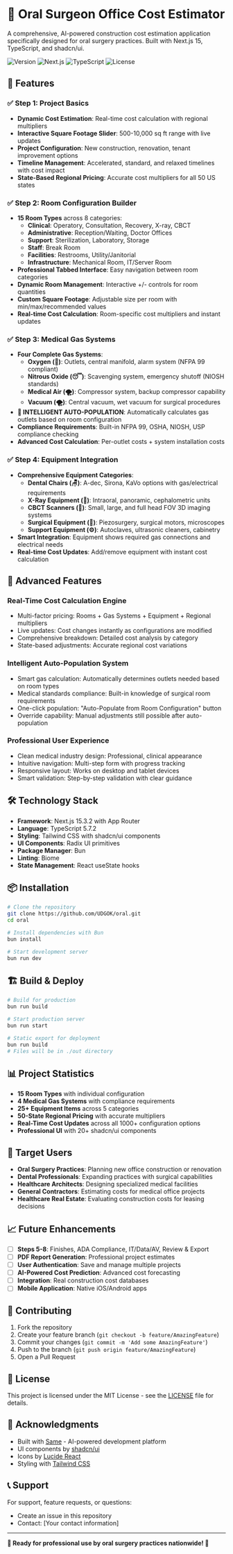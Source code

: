 # 🦷 Oral Surgeon Office Cost Estimator

A comprehensive, AI-powered construction cost estimation application specifically designed for oral surgery practices. Built with Next.js 15, TypeScript, and shadcn/ui.

![Version](https://img.shields.io/badge/version-1.0.0-blue.svg)
![Next.js](https://img.shields.io/badge/Next.js-15.3.2-black.svg)
![TypeScript](https://img.shields.io/badge/TypeScript-5.7.2-blue.svg)
![License](https://img.shields.io/badge/license-MIT-green.svg)

## 🎯 Features

### ✅ **Step 1: Project Basics**
- **Dynamic Cost Estimation**: Real-time cost calculation with regional multipliers
- **Interactive Square Footage Slider**: 500-10,000 sq ft range with live updates
- **Project Configuration**: New construction, renovation, tenant improvement options
- **Timeline Management**: Accelerated, standard, and relaxed timelines with cost impact
- **State-Based Regional Pricing**: Accurate cost multipliers for all 50 US states

### ✅ **Step 2: Room Configuration Builder**
- **15 Room Types** across 8 categories:
  - **Clinical**: Operatory, Consultation, Recovery, X-ray, CBCT
  - **Administrative**: Reception/Waiting, Doctor Offices
  - **Support**: Sterilization, Laboratory, Storage
  - **Staff**: Break Room
  - **Facilities**: Restrooms, Utility/Janitorial
  - **Infrastructure**: Mechanical Room, IT/Server Room
- **Professional Tabbed Interface**: Easy navigation between room categories
- **Dynamic Room Management**: Interactive +/- controls for room quantities
- **Custom Square Footage**: Adjustable size per room with min/max/recommended values
- **Real-time Cost Calculation**: Room-specific cost multipliers and instant updates

### ✅ **Step 3: Medical Gas Systems**
- **Four Complete Gas Systems**:
  - **Oxygen (💨)**: Outlets, central manifold, alarm system (NFPA 99 compliant)
  - **Nitrous Oxide (😴)**: Scavenging system, emergency shutoff (NIOSH standards)
  - **Medical Air (🌪️)**: Compressor system, backup compressor capability
  - **Vacuum (🌪️)**: Central vacuum, wet vacuum for surgical procedures
- **🚀 INTELLIGENT AUTO-POPULATION**: Automatically calculates gas outlets based on room configuration
- **Compliance Requirements**: Built-in NFPA 99, OSHA, NIOSH, USP compliance checking
- **Advanced Cost Calculation**: Per-outlet costs + system installation costs

### ✅ **Step 4: Equipment Integration**
- **Comprehensive Equipment Categories**:
  - **Dental Chairs (🪑)**: A-dec, Sirona, KaVo options with gas/electrical requirements
  - **X-Ray Equipment (📸)**: Intraoral, panoramic, cephalometric units
  - **CBCT Scanners (📡)**: Small, large, and full head FOV 3D imaging systems
  - **Surgical Equipment (🔧)**: Piezosurgery, surgical motors, microscopes
  - **Support Equipment (⚙️)**: Autoclaves, ultrasonic cleaners, cabinetry
- **Smart Integration**: Equipment shows required gas connections and electrical needs
- **Real-time Cost Updates**: Add/remove equipment with instant cost calculation

## 🚀 **Advanced Features**

### **Real-Time Cost Calculation Engine**
- Multi-factor pricing: Rooms + Gas Systems + Equipment + Regional multipliers
- Live updates: Cost changes instantly as configurations are modified
- Comprehensive breakdown: Detailed cost analysis by category
- State-based adjustments: Accurate regional cost variations

### **Intelligent Auto-Population System**
- Smart gas calculation: Automatically determines outlets needed based on room types
- Medical standards compliance: Built-in knowledge of surgical room requirements
- One-click population: "Auto-Populate from Room Configuration" button
- Override capability: Manual adjustments still possible after auto-population

### **Professional User Experience**
- Clean medical industry design: Professional, clinical appearance
- Intuitive navigation: Multi-step form with progress tracking
- Responsive layout: Works on desktop and tablet devices
- Smart validation: Step-by-step validation with clear guidance

## 🛠 **Technology Stack**

- **Framework**: Next.js 15.3.2 with App Router
- **Language**: TypeScript 5.7.2
- **Styling**: Tailwind CSS with shadcn/ui components
- **UI Components**: Radix UI primitives
- **Package Manager**: Bun
- **Linting**: Biome
- **State Management**: React useState hooks

## 📦 **Installation**

```bash
# Clone the repository
git clone https://github.com/UDGOK/oral.git
cd oral

# Install dependencies with Bun
bun install

# Start development server
bun run dev
```

## 🏗 **Build & Deploy**

```bash
# Build for production
bun run build

# Start production server
bun run start

# Static export for deployment
bun run build
# Files will be in ./out directory
```

## 📊 **Project Statistics**

- **15 Room Types** with individual configuration
- **4 Medical Gas Systems** with compliance requirements
- **25+ Equipment Items** across 5 categories
- **50-State Regional Pricing** with accurate multipliers
- **Real-Time Cost Updates** across all 1000+ configuration options
- **Professional UI** with 20+ shadcn/ui components

## 🎯 **Target Users**

- **Oral Surgery Practices**: Planning new office construction or renovation
- **Dental Professionals**: Expanding practices with surgical capabilities
- **Healthcare Architects**: Designing specialized medical facilities
- **General Contractors**: Estimating costs for medical office projects
- **Healthcare Real Estate**: Evaluating construction costs for leasing decisions

## 📈 **Future Enhancements**

- [ ] **Steps 5-8**: Finishes, ADA Compliance, IT/Data/AV, Review & Export
- [ ] **PDF Report Generation**: Professional project estimates
- [ ] **User Authentication**: Save and manage multiple projects
- [ ] **AI-Powered Cost Prediction**: Advanced cost forecasting
- [ ] **Integration**: Real construction cost databases
- [ ] **Mobile Application**: Native iOS/Android apps

## 🤝 **Contributing**

1. Fork the repository
2. Create your feature branch (`git checkout -b feature/AmazingFeature`)
3. Commit your changes (`git commit -m 'Add some AmazingFeature'`)
4. Push to the branch (`git push origin feature/AmazingFeature`)
5. Open a Pull Request

## 📄 **License**

This project is licensed under the MIT License - see the [LICENSE](LICENSE) file for details.

## 🙏 **Acknowledgments**

- Built with [Same](https://same.new) - AI-powered development platform
- UI components by [shadcn/ui](https://ui.shadcn.com/)
- Icons by [Lucide React](https://lucide.dev/)
- Styling with [Tailwind CSS](https://tailwindcss.com/)

## 📞 **Support**

For support, feature requests, or questions:
- Create an issue in this repository
- Contact: [Your contact information]

---

**🏥 Ready for professional use by oral surgery practices nationwide! 🚀**
